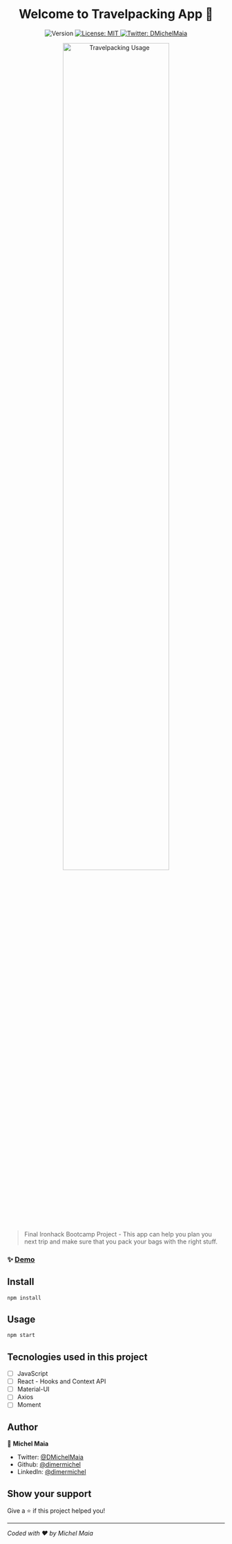 <h1 align="center">Welcome to Travelpacking App 👋</h1>
<p align="center">
  <img alt="Version" src="https://img.shields.io/badge/version-0.1.0-blue.svg?cacheSeconds=2592000" />
  <a href="#" target="_blank">
    <img alt="License: MIT" src="https://img.shields.io/badge/License-MIT-yellow.svg" />
  </a>
  <a href="https://twitter.com/DMichelMaia" target="_blank">
    <img alt="Twitter: DMichelMaia" src="https://img.shields.io/twitter/follow/DMichelMaia.svg?style=social" />
  </a>
</p>

<p align="center">
<img width="70%" src="./travelpacking2.gif" alt="Travelpacking Usage"/>
</p>

> Final Ironhack Bootcamp Project - This app can help you plan you next trip and make sure that you pack your bags with the right stuff.

### ✨ [Demo](https://travelpacking.netlify.app/)

## Install

```sh
npm install
```

## Usage

```sh
npm start
```

## Tecnologies used in this project
- [ ] JavaScript
- [ ] React - Hooks and Context API
- [ ] Material-UI
- [ ] Axios
- [ ] Moment

## Author

👤 **Michel Maia**

* Twitter: [@DMichelMaia](https://twitter.com/DMichelMaia)
* Github: [@dimermichel](https://github.com/dimermichel)
* LinkedIn: [@dimermichel](https://linkedin.com/in/dimermichel)

## Show your support

Give a ⭐️ if this project helped you!

***
_Coded with ❤️ by Michel Maia_